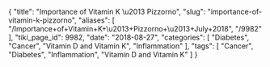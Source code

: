 {
    "title": "Importance of Vitamin K \u2013 Pizzorno",
    "slug": "importance-of-vitamin-k-pizzorno",
    "aliases": [
        "/Importance+of+Vitamin+K+\u2013+Pizzorno+\u2013+July+2018",
        "/9982"
    ],
    "tiki_page_id": 9982,
    "date": "2018-08-27",
    "categories": [
        "Diabetes",
        "Cancer",
        "Vitamin D and Vitamin K",
        "Inflammation"
    ],
    "tags": [
        "Cancer",
        "Diabetes",
        "Inflammation",
        "Vitamin D and Vitamin K"
    ]
}